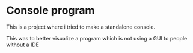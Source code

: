 # Console program

This is a project where i tried to make a standalone console.

This was to better visualize a program which is not using a GUI to people without a IDE
